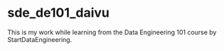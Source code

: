 # sde_de101_daivu
This is my work while learning from the Data Engineering 101 course by StartDataEngineering.

